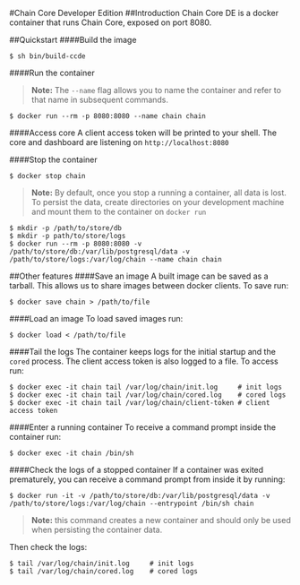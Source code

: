 #Chain Core Developer Edition
##Introduction
Chain Core DE is a docker container that runs Chain Core, exposed on port 8080.

##Quickstart
####Build the image
```
$ sh bin/build-ccde
```

####Run the container
>**Note:** The `--name` flag allows you to name the container and refer to that name in subsequent commands.

```
$ docker run --rm -p 8080:8080 --name chain chain
```

####Access core
A client access token will be printed to your shell. The core and dashboard are listening on `http://localhost:8080`

####Stop the container
```
$ docker stop chain
```
>**Note:** By default, once you stop a running a container, all data is lost. To persist the data, create directories on your development machine and mount them to the container on `docker run`

```
$ mkdir -p /path/to/store/db
$ mkdir -p path/to/store/logs
$ docker run --rm -p 8080:8080 -v /path/to/store/db:/var/lib/postgresql/data -v /path/to/store/logs:/var/log/chain --name chain chain
```

##Other features
####Save an image
A built image can be saved as a tarball. This allows us to share images between docker clients. To save run:
```
$ docker save chain > /path/to/file
```

####Load an image
To load saved images run:
```
$ docker load < /path/to/file
```

####Tail the logs
The container keeps logs for the initial startup and the `cored` process.
The client access token is also logged to a file. To access run:
```
$ docker exec -it chain tail /var/log/chain/init.log     # init logs
$ docker exec -it chain tail /var/log/chain/cored.log    # cored logs
$ docker exec -it chain tail /var/log/chain/client-token # client access token
```

####Enter a running container
To receive a command prompt inside the container run:
```
$ docker exec -it chain /bin/sh
```

####Check the logs of a stopped container
If a container was exited prematurely, you can receive a command prompt from inside it by running:
```
$ docker run -it -v /path/to/store/db:/var/lib/postgresql/data -v /path/to/store/logs:/var/log/chain --entrypoint /bin/sh chain
```
>**Note:** this command creates a new container and should only be used when persisting the container data.

Then check the logs:
```
$ tail /var/log/chain/init.log     # init logs
$ tail /var/log/chain/cored.log    # cored logs
```

